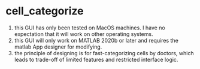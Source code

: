 # cell_categorize
1. this GUI has only been tested on MacOS machines. I have no expectation that it will work on other operating systems.
2. this GUI will only work on MATLAB 2020b or later and requires the matlab App designer for modifying.
3. the principle of designing is for fast-categorizing cells by doctors, which leads to trade-off of limited features and restricted interface logic.

